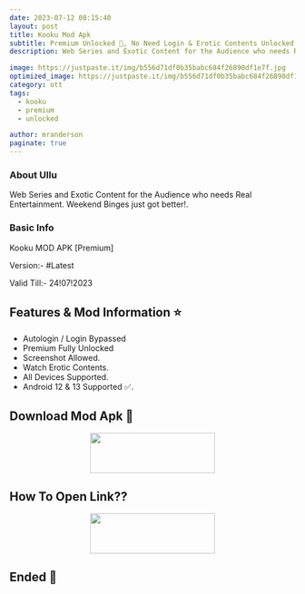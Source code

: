 ```yaml
---
date: 2023-07-12 08:15:40
layout: post
title: Kooku Mod Apk
subtitle: Premium Unlocked 🔞, No Need Login & Erotic Contents Unlocked.
description: Web Series and Exotic Content for the Audience who needs Real Entertainment. Weekend Binges just got better!.

image: https://justpaste.it/img/b556d71df0b35babc684f26890df1e7f.jpg
optimized_image: https://justpaste.it/img/b556d71df0b35babc684f26890df1e7f.jpg
category: ott
tags:
  - kooku
  - premium
  - unlocked

author: mranderson
paginate: true
---
```


### About Ullu 
Web Series and Exotic Content for the Audience who needs Real Entertainment. Weekend Binges just got better!.

### Basic Info
Kooku MOD APK [Premium]

Version:- #Latest 

Valid Till:- 24!07!2023

<!--page-->

## Features & Mod Information ⭐

- Autologin / Login Bypassed
- Premium Fully Unlocked 
- Screenshot Allowed.
- Watch Erotic Contents.
- All Devices Supported.
- Android 12 & 13 Supported ✅.

## Download Mod Apk 📩

<p align="center"><a href="
https://9qr.de/mz8Khn"><img src="https://img.shields.io/badge/Download-Now-black?&style=for-the-badge&logo=ullu" width="220" height="70.45"></a></p>


## How To Open Link??

<p align="center"><a href="https://t.me/HowToRedirect/5"><img src="https://img.shields.io/badge/HowToOpen-Link-black?&style=for-the-badge&logo=telegram" width="220" height="70.45"></a></p>

## Ended 👀
